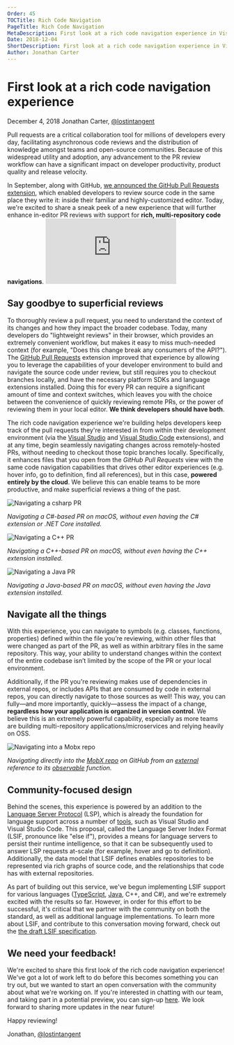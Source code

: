 ```yaml
---
Order: 45
TOCTitle: Rich Code Navigation
PageTitle: Rich Code Navigation
MetaDescription: First look at a rich code navigation experience in Visual Studio
Date: 2018-12-04
ShortDescription: First look at a rich code navigation experience in Visual Studio
Author: Jonathan Carter
---
```


# First look at a rich code navigation experience

December 4, 2018 Jonathan Carter, [@lostintangent](https://twitter.com/LostInTangent)

Pull requests are a critical collaboration tool for millions of developers every day, facilitating asynchronous code reviews and the distribution of knowledge amongst teams and open-source communities. Because of this widespread utility and adoption, any advancement to the PR review workflow can have a significant impact on developer productivity, product quality and release velocity.

In September, along with GitHub, [we announced the GitHub Pull Requests extension](https://code.visualstudio.com/blogs/2018/09/10/introducing-github-pullrequests), which enabled developers to review source code in the same place they write it: inside their familiar and highly-customized editor. Today, we're excited to share a sneak peek of a new experience that will further enhance in-editor PR reviews with support for **rich, multi-repository code navigations**. <iframe src="https://www.youtube.com/embed/DAqDEi0fGco?rel=0&amp;disablekb=0&amp;modestbranding=1&amp;showinfo=0" frameborder="0" allowfullscreen mark="crwd-mark"></iframe>

## Say goodbye to superficial reviews

To thoroughly review a pull request, you need to understand the context of its changes and how they impact the broader codebase. Today, many developers do "lightweight reviews" in their browser, which provides an extremely convenient workflow, but makes it easy to miss much-needed context (for example, "Does this change break any consumers of the API?"). The [GitHub Pull Requests](https://marketplace.visualstudio.com/items?itemName=GitHub.vscode-pull-request-github) extension improved that experience by allowing you to leverage the capabilities of your developer environment to build and navigate the source code under review, but still requires you to checkout branches locally, and have the necessary platform SDKs and language extensions installed. Doing this for every PR can require a significant amount of time and context switches, which leaves you with the choice between the convenience of quickly reviewing remote PRs, or the power of reviewing them in your local editor. **We think developers should have both**.

The rich code navigation experience we're building helps developers keep track of the pull requests they're interested in from within their development environment (via the [Visual Studio](https://marketplace.visualstudio.com/items?itemName=GitHub.GitHubExtensionforVisualStudio) and [Visual Studio Code](https://marketplace.visualstudio.com/items?itemName=GitHub.vscode-pull-request-github) extensions), and at any time, begin seamlessly navigating changes across remotely-hosted PRs, without needing to checkout those topic branches locally. Specifically, it enhances files that you open from the *GitHub Pull Requests* view with the same code navigation capabilities that drives other editor experiences (e.g. hover info, go to definition, find all references), but in this case, **powered entirely by the cloud**. We believe this can enable teams to be more productive, and make superficial reviews a thing of the past.

![Navigating a csharp PR](CSharp.gif)

*Navigating a C#-based PR on macOS, without even having the C# extension or .NET Core installed.*

![Navigating a C++ PR](CPlusPlus.gif)

*Navigating a C++-based PR on macOS, without even having the C++ extension installed.*

![Navigating a Java PR](Java.gif)

*Navigating a Java-based PR on macOS, without even having the Java extension installed.*

## Navigate all the things

With this experience, you can navigate to symbols (e.g. classes, functions, properties) defined within the file you’re reviewing, within other files that were changed as part of the PR, as well as within arbitrary files in the same repository. This way, your ability to understand changes within the context of the entire codebase isn’t limited by the scope of the PR or your local environment.

Additionally, if the PR you're reviewing makes use of dependencies in external repos, or includes APIs that are consumed by code in external repos, you can directly navigate to those sources as well! This way, you can fully—and more importantly, quickly—assess the impact of a change, **regardless how your application is organized in version control**. We believe this is an extremely powerful capability, especially as more teams are building multi-repository applications/microservices and relying heavily on OSS.

![Navigating into a Mobx repo](CrossRepoJump.gif)

*Navigating directly into the [MobX repo](https://github.com/mobxjs/mobx) on GitHub from an [external](https://github.com/lostintangent/vsls-guestbook/pull/11/files#diff-babc63cbfdb83a46e935f16e3eb9066fR20) reference to its [observable](https://github.com/mobxjs/mobx/blob/master/src/api/observable.ts#L183) function.*

## Community-focused design

Behind the scenes, this experience is powered by an addition to the [Language Server Protocol](https://microsoft.github.io/language-server-protocol) (LSP), which is already the foundation for language support across a number of [tools](https://microsoft.github.io/language-server-protocol/implementors/tools), such as Visual Studio and Visual Studio Code. This proposal, called the Language Server Index Format (LSIF, pronounce like "else if"), provides a means for language servers to persist their runtime intelligence, so that it can be subsequently used to answer LSP requests at-scale (for example, hover and go to definition). Additionally, the data model that LSIF defines enables repositories to be represented via rich graphs of source code, and the relationships that code has with external repositories.

As part of building out this service, we've begun implementing LSIF support for various languages ([TypeScript](https://github.com/microsoft/lsif-node), [Java](https://github.com/microsoft/lsif-java), C++, and C#), and we're extremely excited with the results so far. However, in order for this effort to be successful, it's critical that we partner with the community on both the standard, as well as additional language implementations. To learn more about LSIF, and contribute to this conversation moving forward, check out the [the draft LSIF specification](https://aka.ms/lsif-spec).

## We need your feedback!

We're excited to share this first look of the rich code navigation experience! We've got a lot of work left to do before this becomes something you can try out, but we wanted to start an open conversation with the community about what we're working on. If you're interested in chatting with our team, and taking part in a potential preview, you can sign-up [here](https://aka.ms/vsfutures-signup). We look forward to sharing more updates in the near future!

Happy reviewing!

Jonathan, [@lostintangent](https://twitter.com/LostInTangent)
